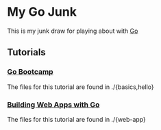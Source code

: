 My Go Junk
==========

This is my junk draw for playing about with [Go](https://golang.org/)

## Tutorials

### [Go Bootcamp](http://www.golangbootcamp.com/)

The files for this tutorial are found in ./{basics,hello}

###  [Building Web Apps with Go](https://www.gitbook.com/book/codegangsta/building-web-apps-with-go/details)

The files for this tutorial are found in ./{web-app}
